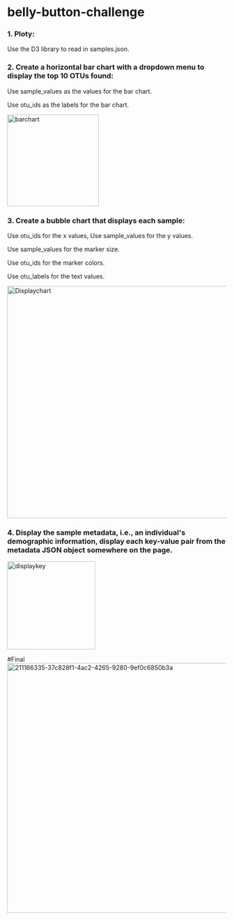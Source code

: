 # belly-button-challenge

### 1. Ploty:

Use the D3 library to read in samples.json.

### 2. Create a horizontal bar chart with a dropdown menu to display the top 10 OTUs found:

Use sample_values as the values for the bar chart.

Use otu_ids as the labels for the bar chart.

<img width="210" alt="barchart" src="https://github.com/Cheryl277/belly-button-challenge/assets/120348065/8d7ff7ae-2815-4b77-b15f-1520063c444b">

### 3. Create a bubble chart that displays each sample:

Use otu_ids for the x values, Use sample_values for the y values.

Use sample_values for the marker size.

Use otu_ids for the marker colors.

Use otu_labels for the text values.

<img width="532" alt="Displaychart" src="https://github.com/Cheryl277/belly-button-challenge/assets/120348065/a1d1bb93-c4d8-4c8f-9a96-e287fd0d4fb6">

### 4. Display the sample metadata, i.e., an individual's demographic information, display each key-value pair from the metadata JSON object somewhere on the page.

<img width="202" alt="displaykey" src="https://github.com/Cheryl277/belly-button-challenge/assets/120348065/d348bc0c-f644-45cc-ac4b-1d949f062bfb">

#Final
<img width="573" alt="211166335-37c828f1-4ac2-4265-9280-9ef0c6850b3a" src="https://github.com/Cheryl277/belly-button-challenge/assets/120348065/12aacc98-a1ad-4130-95ae-6a84ca8e80ac">


